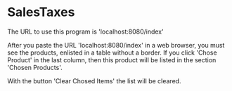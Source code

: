 # SalesTaxes

The URL to use this program is 'localhost:8080/index'

After you paste the URL 'localhost:8080/index' in a web browser, you must see the products, enlisted in a table without a border. If you click 'Chose Product' in the last column,
then this product will be listed in the section 'Chosen Products'.

With the button 'Clear Chosed Items' the list will be cleared.
